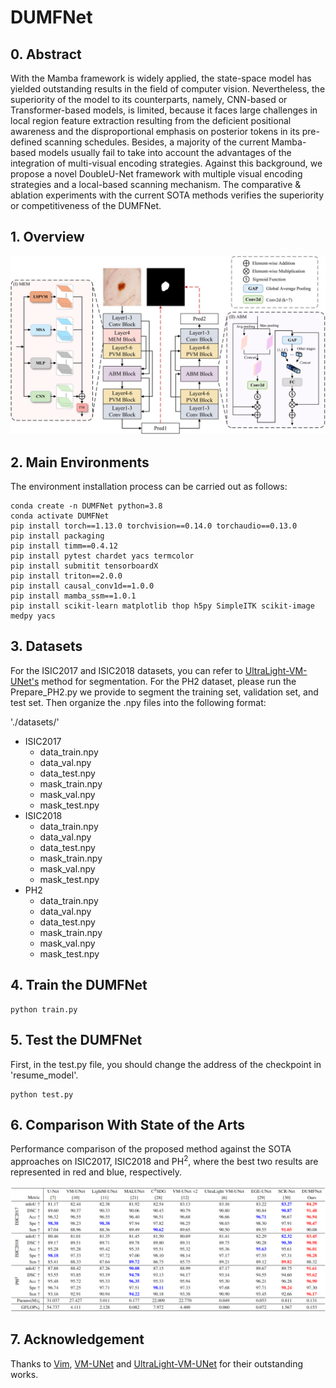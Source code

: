 # DUMFNet

## 0. Abstract

With the Mamba framework is widely applied, the state-space model has yielded outstanding results in the field of computer vision. Nevertheless, the superiority of the model to its counterparts, namely, CNN-based or Transformer-based models, is limited, because it faces large challenges in local region feature extraction resulting from the deficient positional awareness and the disproportional emphasis on posterior tokens in its pre-defined scanning schedules. Besides, a majority of the current Mamba-based models usually fail to take into account the advantages of the integration of multi-visual encoding strategies. Against this background, we propose a novel DoubleU-Net framework with multiple visual encoding strategies and a local-based scanning mechanism. The comparative \& ablation experiments with the current SOTA methods verifies the superiority or competitiveness of the DUMFNet.



## 1. Overview

<div align="center">
<img src="Figs/DUMFNet.png" />
</div>



## 2. Main Environments

The environment installation process can be carried out as follows:

```
conda create -n DUMFNet python=3.8
conda activate DUMFNet
pip install torch==1.13.0 torchvision==0.14.0 torchaudio==0.13.0 
pip install packaging
pip install timm==0.4.12
pip install pytest chardet yacs termcolor
pip install submitit tensorboardX
pip install triton==2.0.0
pip install causal_conv1d==1.0.0  
pip install mamba_ssm==1.0.1
pip install scikit-learn matplotlib thop h5py SimpleITK scikit-image medpy yacs
```



## 3. Datasets

For the ISIC2017 and ISIC2018 datasets, you can refer to [UltraLight-VM-UNet's](https://github.com/wurenkai/UltraLight-VM-UNet) method for segmentation. For the PH2 dataset, please run the Prepare_PH2.py we provide to segment the training set, validation set, and test set. Then organize the .npy files into the following format:

'./datasets/'

- ISIC2017
  - data_train.npy
  - data_val.npy
  - data_test.npy
  - mask_train.npy
  - mask_val.npy
  - mask_test.npy
- ISIC2018
  - data_train.npy
  - data_val.npy
  - data_test.npy
  - mask_train.npy
  - mask_val.npy
  - mask_test.npy
- PH2
  - data_train.npy
  - data_val.npy
  - data_test.npy
  - mask_train.npy
  - mask_val.npy
  - mask_test.npy



## 4. Train the DUMFNet

```
python train.py
```



## 5. Test the DUMFNet 

First, in the test.py file, you should change the address of the checkpoint in 'resume_model'.

```
python test.py
```



## 6. Comparison With State of the Arts

Performance comparison of the proposed method against the SOTA approaches on ISIC2017, ISIC2018 and $\text{PH}^2$, where the best two results are represented in red and blue, respectively.

<div align="center">
<img src="Figs/table1.png" />
</div>



## 7. Acknowledgement

Thanks to [Vim](https://github.com/hustvl/Vim), [VM-UNet](https://github.com/JCruan519/VM-UNet) and [UltraLight-VM-UNet](https://github.com/wurenkai/UltraLight-VM-UNet) for their outstanding works.
